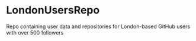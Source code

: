 # LondonUsersRepo
Repo containing user data and repositories for London-based GitHub users with over 500 followers
